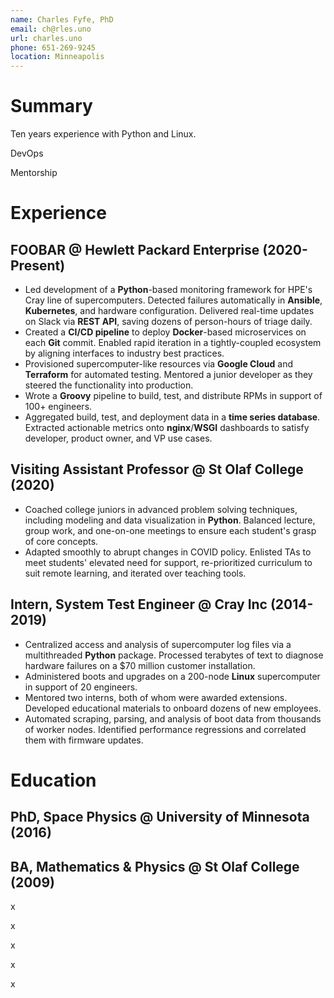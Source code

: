 ```yaml
---
name: Charles Fyfe, PhD
email: ch@rles.uno
url: charles.uno
phone: 651-269-9245
location: Minneapolis
---
```


# Summary

Ten years experience with Python and Linux.

DevOps

Mentorship


<!---
Ten years automation and analysis in Python.
Fluent in Linux and shell scripting.
Emphasis on CI/CD tools such as Jenkins, Docker, and REST APIs.
Comfortable mentoring interns, onboarding employees, and evangelizing new technologies.
Automate away tedious and error-prone manual steps.
-->

# Experience

## FOOBAR @ Hewlett Packard Enterprise (2020-Present)

- Led development of a **Python**-based monitoring framework for HPE's Cray line of supercomputers. Detected failures automatically in **Ansible**, **Kubernetes**, and hardware configuration. Delivered real-time updates on Slack via **REST API**, saving dozens of person-hours of triage daily.
- Created a **CI/CD pipeline** to deploy **Docker**-based microservices on each **Git** commit. Enabled rapid iteration in a tightly-coupled ecosystem by aligning interfaces to industry best practices.
- Provisioned supercomputer-like resources via **Google Cloud** and **Terraform** for automated testing. Mentored a junior developer as they steered the functionality into production.
- Wrote a **Groovy** pipeline to build, test, and distribute RPMs in support of 100+ engineers.
- Aggregated build, test, and deployment data in a **time series database**. Extracted actionable metrics onto **nginx**/**WSGI** dashboards to satisfy developer, product owner, and VP use cases.

<!---
- Configured users and permissions via webhook
- Crawled **Jenkins** via **REST API** to monitor the health of 6 products across 27 supercomputers. Aggregated metrics onto an **nginx**/**WSGI** dashboard accessed hundreds of times daily.
- Prototyped a pipeline to dynamically provision a virtual supercomputer-like resource on commit for automated testing. **Google Cloud**
- Refactored code to eliminate security risks. Wrote code that would work in an air-gapped system with no network access.
- Created a **Bash**/**Python** framework to automate testing on **Linux** supercomputers. Supported three development teams as they moved from quarterly release testing to continuous testing.
- Automated deployment of **Docker**-based services, including an **ELK** database and a **WSGI** dashboard. Enabled my team to iterate over dozens of commits per day in production-like environments.
- Mentored two interns, one of whom was hired full-time after graduation.
- Presented the Shasta test paradigm to an audience of 100+ engineers. Secured VP buy-in and followed up on concerns.
- Crawled thousands of repos via BitBucket's **REST API**. Validated pipeline changes against live use cases to avoid disrupting product streams
- Demonstrated pipeline best practices with an annotated end-to-end example: a **REST API** written in **Go**, wrapped in a **Docker** container, and deployed to **Kubernetes** via **Ansible**.
-->

## Visiting Assistant Professor @ St Olaf College (2020)

- Coached college juniors in advanced problem solving techniques, including modeling and data visualization in **Python**. Balanced lecture, group work, and one-on-one meetings to ensure each student's grasp of core concepts.
- Adapted smoothly to abrupt changes in COVID policy. Enlisted TAs to meet students' elevated need for support, re-prioritized curriculum to suit remote learning, and iterated over teaching tools.

<!---
 Delegated one-on-one support (in part) to two TAs to ensure each student's grasp of core concepts.
directed students to on-campus resources for health and support
Coordinated the efforts of a TA and two tutors to ensure each student's grasp of core concepts.
- unconventional/creative assignments, not just problems.
- Managed a TA and two tutors
- Balanced group work and one-on-one support to ensure mastery of each core concept.
- Pivoted unexpectedly from in-person to remote learning. Re-prioritized curriculum and iterated over teaching tools.
-->

## Intern, System Test Engineer @ Cray Inc (2014-2019)

- Centralized access and analysis of supercomputer log files via a multithreaded **Python** package. Processed terabytes of text to diagnose hardware failures on a $70 million customer installation.
- Administered boots and upgrades on a 200-node **Linux** supercomputer in support of 20 engineers.
- Mentored two interns, both of whom were awarded extensions. Developed educational materials to onboard dozens of new employees.
- Automated scraping, parsing, and analysis of boot data from thousands of worker nodes. Identified performance regressions and correlated them with firmware updates.

<!---
- Launched **Jenkins** pipelines via webhook. Monitored the queue and throttled job submission to avoid deadlocking the skunkworks build server.
- Developed an object-oriented **Python** library for control and testing of the Cray XC liquid cooling system. Averted emergency reboots, thermal throttling, and tens of thousands of dollars in wasted power.
- we were doing Jenkins on a skunkworks server before anyone else at Cray!
Cori: 12k nodes, $70M
- Deployed an automated **Python** harness to run nightly tests against Cray's performance analysis tools. Filed detailed bugs against Cray, Gnu, and Intel compilers.
-->

<!---
## Volunteer Coach @ Special Olympics Minnesota, 2018-Present

- Adapted coaching strategies to each athlete's physical abilities and communication skills.
- Coordinated warm-ups, meals, and parent concerns during full-day Area and State meets.
- Worked with 20 athletes aged 16 to 60 to improve health, strength, and confidence.
- incremental progress
-->

<!---
## Shop Volunteer @ Science Museum of Minnesota, 2018-2020

- Developed microcontroller applications in **Python** and **C++** for use in museum exhibits.
- Soldering, exhibit assembly.
-->

<!---
## Research Assistant @ University of Minnesota, 2009-2016

- Benchmarked and optimized a model of near-Earth electromagnetic waves in parallel **Fortran**. Analyzed hundreds of gigabytes of data in **Python** to identify novel patterns.
- Tutored at-risk students individually, improving their performance by a full letter grade or more.
- Coordinated between professors, teaching assistants, and tutors as Head TA.
- Visualized data with **Matplotlib** to share via posters, papers, and workshops.
- Considered anomalous ring current activity as a novel driving mechanism
- automated job launch and data analysis in python
- Communicated detailed concepts to audiences with varied technical backgrounds.
- Coached new team members to improve student outcomes.
-->

# Education

## PhD, Space Physics @ University of Minnesota (2016)
<!---
- Burlaga/Arctowski Medal Fellow
-->

## BA, Mathematics \& Physics @ St Olaf College (2009)
<!---
- Distinction in Mathematics, Distinction in Physics, Magna Cum Laude
-->

x

x

x

x

x
